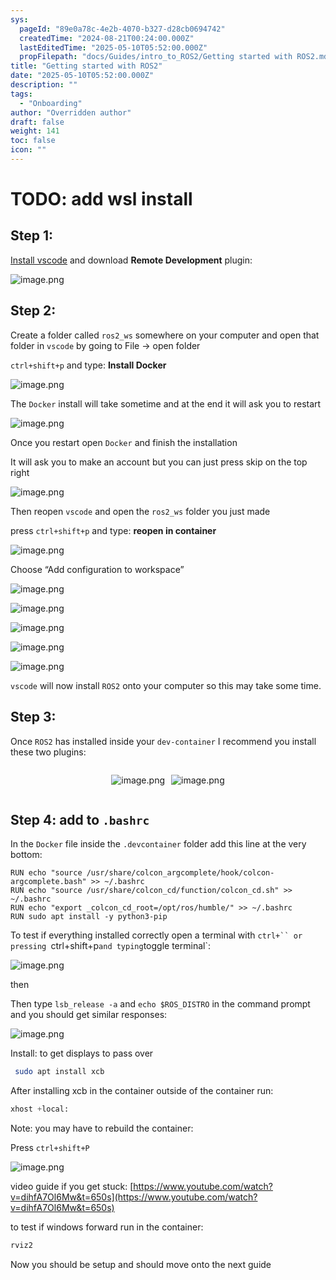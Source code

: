```yaml
---
sys:
  pageId: "89e0a78c-4e2b-4070-b327-d28cb0694742"
  createdTime: "2024-08-21T00:24:00.000Z"
  lastEditedTime: "2025-05-10T05:52:00.000Z"
  propFilepath: "docs/Guides/intro_to_ROS2/Getting started with ROS2.md"
title: "Getting started with ROS2"
date: "2025-05-10T05:52:00.000Z"
description: ""
tags:
  - "Onboarding"
author: "Overridden author"
draft: false
weight: 141
toc: false
icon: ""
---
```


# TODO: add wsl install

## Step 1:

[Install vscode](https://code.visualstudio.com/download) and download **Remote Development** plugin:

![image.png](https://prod-files-secure.s3.us-west-2.amazonaws.com/d518164a-d88e-44d1-a4ee-3adb3bd8bce0/efb52993-1881-4a40-b95e-6f020334f022/image.png?X-Amz-Algorithm=AWS4-HMAC-SHA256&X-Amz-Content-Sha256=UNSIGNED-PAYLOAD&X-Amz-Credential=ASIAZI2LB466WLIUPIDX%2F20250601%2Fus-west-2%2Fs3%2Faws4_request&X-Amz-Date=20250601T110153Z&X-Amz-Expires=3600&X-Amz-Security-Token=IQoJb3JpZ2luX2VjEAsaCXVzLXdlc3QtMiJHMEUCIQCrtlszlnET1JnjFYKDKCUdbM%2BWM8mP8Z073UaorNPYUwIgP5U2KsDtONdmFfzmVe1hIccMKkvACRxC%2BKW3zc2fl4YqiAQI1P%2F%2F%2F%2F%2F%2F%2F%2F%2F%2FARAAGgw2Mzc0MjMxODM4MDUiDJLKlBgFdkVeOrcD6ircAyRP9G90p4TfA3h537uU1tBDWnOwjQSN2GbjsT06DvmE8y6mTbnmmkZvQfupCCR%2BuYhdK1mdoDYSya3P985NoRl58lM4uzhLa333qV3wpv32ZmWTEIp8SVx6ueNyUL1SxAd3ZaeA1LfUNT7UGIQ7oLhGd34%2FAz8QmgIIvjbglWFsxjU78o9lGVDgLAnJACsIpwH33pmCdpzZKKu%2Bba39WEe1o9xsXcP6uxAh8wGcdYo8owKfZ7ui80pj2RtdcyUSbHWUdyiGl9isV3YdPc5x02JXaLtKWYwuH%2FrzdbqcPg2Y4%2BNmzkyuHEKwiViIZlEiJs01t1O42e917A%2F2%2Bw6jVf0Eea8V38LuJMjrqufTCE%2BYhT2GJddz%2Fh4n2Azcx8YbEXYtXTqe%2F9WoQFa%2BPdr7jLs4VmduV2rAHWGCFxBwbJ2B2bIJdlBpXEW369gwBvQCcmRIW%2FBDwz1vcXcplO9cwjTV4zMu6lYctt47OKFdhddLL2HYsWpYbsLUTB7uvQ%2BASc2N2JKps4m7b67RGIOWNI5etxOQ83sdEIh3MVYRY3tcY88AhLJfSzKt5sHnBnGvtdudtw9aCJW8Ys55G5gYQhZUMZJ5gE%2BQiFSbDZll5CVeKPo9l0SM2OlqPLBGMNze8MEGOqUB9a%2FQoRCJgiDaPyXX2OvyR6iVl%2FuQxz5l%2FNsmAH%2BMsWZv5iVWmsqZ%2B9rpUxCuHN37yeuNsNZ5nOezE7cdPW8fHdIAbyNWzICpXZRMInv0GqZXqh8UsRxy5V0lfCkZXAKyzEYRQ4%2BYZ3Xc0t%2Bb0jPc%2FtZkOq%2FYDEabzYKTKMCfTU%2FKni92PioMsZB%2FPLhDBsGBC%2BRvdewlMMGgJmKDokHSC1kj98nJ&X-Amz-Signature=43e900a058ccdce056b2a437d2291b1c733247083f9d3735c571abe3ecd2d942&X-Amz-SignedHeaders=host&x-id=GetObject)

## Step 2:

Create a folder called `ros2_ws` somewhere on your computer and open that folder in `vscode` by going to File → open folder 

`ctrl+shift+p` and type: **Install Docker**

![image.png](https://prod-files-secure.s3.us-west-2.amazonaws.com/d518164a-d88e-44d1-a4ee-3adb3bd8bce0/2269dc0e-1cd5-47ff-bceb-c04ad9b2eab0/image.png?X-Amz-Algorithm=AWS4-HMAC-SHA256&X-Amz-Content-Sha256=UNSIGNED-PAYLOAD&X-Amz-Credential=ASIAZI2LB466WLIUPIDX%2F20250601%2Fus-west-2%2Fs3%2Faws4_request&X-Amz-Date=20250601T110153Z&X-Amz-Expires=3600&X-Amz-Security-Token=IQoJb3JpZ2luX2VjEAsaCXVzLXdlc3QtMiJHMEUCIQCrtlszlnET1JnjFYKDKCUdbM%2BWM8mP8Z073UaorNPYUwIgP5U2KsDtONdmFfzmVe1hIccMKkvACRxC%2BKW3zc2fl4YqiAQI1P%2F%2F%2F%2F%2F%2F%2F%2F%2F%2FARAAGgw2Mzc0MjMxODM4MDUiDJLKlBgFdkVeOrcD6ircAyRP9G90p4TfA3h537uU1tBDWnOwjQSN2GbjsT06DvmE8y6mTbnmmkZvQfupCCR%2BuYhdK1mdoDYSya3P985NoRl58lM4uzhLa333qV3wpv32ZmWTEIp8SVx6ueNyUL1SxAd3ZaeA1LfUNT7UGIQ7oLhGd34%2FAz8QmgIIvjbglWFsxjU78o9lGVDgLAnJACsIpwH33pmCdpzZKKu%2Bba39WEe1o9xsXcP6uxAh8wGcdYo8owKfZ7ui80pj2RtdcyUSbHWUdyiGl9isV3YdPc5x02JXaLtKWYwuH%2FrzdbqcPg2Y4%2BNmzkyuHEKwiViIZlEiJs01t1O42e917A%2F2%2Bw6jVf0Eea8V38LuJMjrqufTCE%2BYhT2GJddz%2Fh4n2Azcx8YbEXYtXTqe%2F9WoQFa%2BPdr7jLs4VmduV2rAHWGCFxBwbJ2B2bIJdlBpXEW369gwBvQCcmRIW%2FBDwz1vcXcplO9cwjTV4zMu6lYctt47OKFdhddLL2HYsWpYbsLUTB7uvQ%2BASc2N2JKps4m7b67RGIOWNI5etxOQ83sdEIh3MVYRY3tcY88AhLJfSzKt5sHnBnGvtdudtw9aCJW8Ys55G5gYQhZUMZJ5gE%2BQiFSbDZll5CVeKPo9l0SM2OlqPLBGMNze8MEGOqUB9a%2FQoRCJgiDaPyXX2OvyR6iVl%2FuQxz5l%2FNsmAH%2BMsWZv5iVWmsqZ%2B9rpUxCuHN37yeuNsNZ5nOezE7cdPW8fHdIAbyNWzICpXZRMInv0GqZXqh8UsRxy5V0lfCkZXAKyzEYRQ4%2BYZ3Xc0t%2Bb0jPc%2FtZkOq%2FYDEabzYKTKMCfTU%2FKni92PioMsZB%2FPLhDBsGBC%2BRvdewlMMGgJmKDokHSC1kj98nJ&X-Amz-Signature=90562c7edc674e6477306fe093384a14ec9ee793cb40d5c34939408f689d356c&X-Amz-SignedHeaders=host&x-id=GetObject)

The `Docker` install will take sometime and at the end it will ask you to restart

![image.png](https://prod-files-secure.s3.us-west-2.amazonaws.com/d518164a-d88e-44d1-a4ee-3adb3bd8bce0/ed233f78-be33-4b1f-b89c-9c346c0e961e/image.png?X-Amz-Algorithm=AWS4-HMAC-SHA256&X-Amz-Content-Sha256=UNSIGNED-PAYLOAD&X-Amz-Credential=ASIAZI2LB466WLIUPIDX%2F20250601%2Fus-west-2%2Fs3%2Faws4_request&X-Amz-Date=20250601T110153Z&X-Amz-Expires=3600&X-Amz-Security-Token=IQoJb3JpZ2luX2VjEAsaCXVzLXdlc3QtMiJHMEUCIQCrtlszlnET1JnjFYKDKCUdbM%2BWM8mP8Z073UaorNPYUwIgP5U2KsDtONdmFfzmVe1hIccMKkvACRxC%2BKW3zc2fl4YqiAQI1P%2F%2F%2F%2F%2F%2F%2F%2F%2F%2FARAAGgw2Mzc0MjMxODM4MDUiDJLKlBgFdkVeOrcD6ircAyRP9G90p4TfA3h537uU1tBDWnOwjQSN2GbjsT06DvmE8y6mTbnmmkZvQfupCCR%2BuYhdK1mdoDYSya3P985NoRl58lM4uzhLa333qV3wpv32ZmWTEIp8SVx6ueNyUL1SxAd3ZaeA1LfUNT7UGIQ7oLhGd34%2FAz8QmgIIvjbglWFsxjU78o9lGVDgLAnJACsIpwH33pmCdpzZKKu%2Bba39WEe1o9xsXcP6uxAh8wGcdYo8owKfZ7ui80pj2RtdcyUSbHWUdyiGl9isV3YdPc5x02JXaLtKWYwuH%2FrzdbqcPg2Y4%2BNmzkyuHEKwiViIZlEiJs01t1O42e917A%2F2%2Bw6jVf0Eea8V38LuJMjrqufTCE%2BYhT2GJddz%2Fh4n2Azcx8YbEXYtXTqe%2F9WoQFa%2BPdr7jLs4VmduV2rAHWGCFxBwbJ2B2bIJdlBpXEW369gwBvQCcmRIW%2FBDwz1vcXcplO9cwjTV4zMu6lYctt47OKFdhddLL2HYsWpYbsLUTB7uvQ%2BASc2N2JKps4m7b67RGIOWNI5etxOQ83sdEIh3MVYRY3tcY88AhLJfSzKt5sHnBnGvtdudtw9aCJW8Ys55G5gYQhZUMZJ5gE%2BQiFSbDZll5CVeKPo9l0SM2OlqPLBGMNze8MEGOqUB9a%2FQoRCJgiDaPyXX2OvyR6iVl%2FuQxz5l%2FNsmAH%2BMsWZv5iVWmsqZ%2B9rpUxCuHN37yeuNsNZ5nOezE7cdPW8fHdIAbyNWzICpXZRMInv0GqZXqh8UsRxy5V0lfCkZXAKyzEYRQ4%2BYZ3Xc0t%2Bb0jPc%2FtZkOq%2FYDEabzYKTKMCfTU%2FKni92PioMsZB%2FPLhDBsGBC%2BRvdewlMMGgJmKDokHSC1kj98nJ&X-Amz-Signature=bf9b6dd18312925b40e615b0d5ae212dd0d07914d5e73831bbad173ed9b94b22&X-Amz-SignedHeaders=host&x-id=GetObject)

Once you restart open `Docker` and finish the installation

It will ask you to make an account but you can just press skip on the top right

![image.png](https://prod-files-secure.s3.us-west-2.amazonaws.com/d518164a-d88e-44d1-a4ee-3adb3bd8bce0/21010ad9-1659-4fd9-9f59-9932a09b2a3d/image.png?X-Amz-Algorithm=AWS4-HMAC-SHA256&X-Amz-Content-Sha256=UNSIGNED-PAYLOAD&X-Amz-Credential=ASIAZI2LB466WLIUPIDX%2F20250601%2Fus-west-2%2Fs3%2Faws4_request&X-Amz-Date=20250601T110153Z&X-Amz-Expires=3600&X-Amz-Security-Token=IQoJb3JpZ2luX2VjEAsaCXVzLXdlc3QtMiJHMEUCIQCrtlszlnET1JnjFYKDKCUdbM%2BWM8mP8Z073UaorNPYUwIgP5U2KsDtONdmFfzmVe1hIccMKkvACRxC%2BKW3zc2fl4YqiAQI1P%2F%2F%2F%2F%2F%2F%2F%2F%2F%2FARAAGgw2Mzc0MjMxODM4MDUiDJLKlBgFdkVeOrcD6ircAyRP9G90p4TfA3h537uU1tBDWnOwjQSN2GbjsT06DvmE8y6mTbnmmkZvQfupCCR%2BuYhdK1mdoDYSya3P985NoRl58lM4uzhLa333qV3wpv32ZmWTEIp8SVx6ueNyUL1SxAd3ZaeA1LfUNT7UGIQ7oLhGd34%2FAz8QmgIIvjbglWFsxjU78o9lGVDgLAnJACsIpwH33pmCdpzZKKu%2Bba39WEe1o9xsXcP6uxAh8wGcdYo8owKfZ7ui80pj2RtdcyUSbHWUdyiGl9isV3YdPc5x02JXaLtKWYwuH%2FrzdbqcPg2Y4%2BNmzkyuHEKwiViIZlEiJs01t1O42e917A%2F2%2Bw6jVf0Eea8V38LuJMjrqufTCE%2BYhT2GJddz%2Fh4n2Azcx8YbEXYtXTqe%2F9WoQFa%2BPdr7jLs4VmduV2rAHWGCFxBwbJ2B2bIJdlBpXEW369gwBvQCcmRIW%2FBDwz1vcXcplO9cwjTV4zMu6lYctt47OKFdhddLL2HYsWpYbsLUTB7uvQ%2BASc2N2JKps4m7b67RGIOWNI5etxOQ83sdEIh3MVYRY3tcY88AhLJfSzKt5sHnBnGvtdudtw9aCJW8Ys55G5gYQhZUMZJ5gE%2BQiFSbDZll5CVeKPo9l0SM2OlqPLBGMNze8MEGOqUB9a%2FQoRCJgiDaPyXX2OvyR6iVl%2FuQxz5l%2FNsmAH%2BMsWZv5iVWmsqZ%2B9rpUxCuHN37yeuNsNZ5nOezE7cdPW8fHdIAbyNWzICpXZRMInv0GqZXqh8UsRxy5V0lfCkZXAKyzEYRQ4%2BYZ3Xc0t%2Bb0jPc%2FtZkOq%2FYDEabzYKTKMCfTU%2FKni92PioMsZB%2FPLhDBsGBC%2BRvdewlMMGgJmKDokHSC1kj98nJ&X-Amz-Signature=d3dcda62a330d4091f9d8a48ff9335fd107a1694c701a4a9b4b773d0661256e4&X-Amz-SignedHeaders=host&x-id=GetObject)

Then reopen `vscode` and open the `ros2_ws` folder you just made

press `ctrl+shift+p` and type: **reopen in container**

![image.png](https://prod-files-secure.s3.us-west-2.amazonaws.com/d518164a-d88e-44d1-a4ee-3adb3bd8bce0/4e93b8c2-41ad-488c-8095-c74205196118/image.png?X-Amz-Algorithm=AWS4-HMAC-SHA256&X-Amz-Content-Sha256=UNSIGNED-PAYLOAD&X-Amz-Credential=ASIAZI2LB466WLIUPIDX%2F20250601%2Fus-west-2%2Fs3%2Faws4_request&X-Amz-Date=20250601T110153Z&X-Amz-Expires=3600&X-Amz-Security-Token=IQoJb3JpZ2luX2VjEAsaCXVzLXdlc3QtMiJHMEUCIQCrtlszlnET1JnjFYKDKCUdbM%2BWM8mP8Z073UaorNPYUwIgP5U2KsDtONdmFfzmVe1hIccMKkvACRxC%2BKW3zc2fl4YqiAQI1P%2F%2F%2F%2F%2F%2F%2F%2F%2F%2FARAAGgw2Mzc0MjMxODM4MDUiDJLKlBgFdkVeOrcD6ircAyRP9G90p4TfA3h537uU1tBDWnOwjQSN2GbjsT06DvmE8y6mTbnmmkZvQfupCCR%2BuYhdK1mdoDYSya3P985NoRl58lM4uzhLa333qV3wpv32ZmWTEIp8SVx6ueNyUL1SxAd3ZaeA1LfUNT7UGIQ7oLhGd34%2FAz8QmgIIvjbglWFsxjU78o9lGVDgLAnJACsIpwH33pmCdpzZKKu%2Bba39WEe1o9xsXcP6uxAh8wGcdYo8owKfZ7ui80pj2RtdcyUSbHWUdyiGl9isV3YdPc5x02JXaLtKWYwuH%2FrzdbqcPg2Y4%2BNmzkyuHEKwiViIZlEiJs01t1O42e917A%2F2%2Bw6jVf0Eea8V38LuJMjrqufTCE%2BYhT2GJddz%2Fh4n2Azcx8YbEXYtXTqe%2F9WoQFa%2BPdr7jLs4VmduV2rAHWGCFxBwbJ2B2bIJdlBpXEW369gwBvQCcmRIW%2FBDwz1vcXcplO9cwjTV4zMu6lYctt47OKFdhddLL2HYsWpYbsLUTB7uvQ%2BASc2N2JKps4m7b67RGIOWNI5etxOQ83sdEIh3MVYRY3tcY88AhLJfSzKt5sHnBnGvtdudtw9aCJW8Ys55G5gYQhZUMZJ5gE%2BQiFSbDZll5CVeKPo9l0SM2OlqPLBGMNze8MEGOqUB9a%2FQoRCJgiDaPyXX2OvyR6iVl%2FuQxz5l%2FNsmAH%2BMsWZv5iVWmsqZ%2B9rpUxCuHN37yeuNsNZ5nOezE7cdPW8fHdIAbyNWzICpXZRMInv0GqZXqh8UsRxy5V0lfCkZXAKyzEYRQ4%2BYZ3Xc0t%2Bb0jPc%2FtZkOq%2FYDEabzYKTKMCfTU%2FKni92PioMsZB%2FPLhDBsGBC%2BRvdewlMMGgJmKDokHSC1kj98nJ&X-Amz-Signature=ff7c279f2c7fd74799d5f79947af72ca56e7572f484dd9f4dff76a4a2290d4c4&X-Amz-SignedHeaders=host&x-id=GetObject)

Choose “Add configuration to workspace”

![image.png](https://prod-files-secure.s3.us-west-2.amazonaws.com/d518164a-d88e-44d1-a4ee-3adb3bd8bce0/9560b282-5060-4989-ba37-97e7b2c22476/image.png?X-Amz-Algorithm=AWS4-HMAC-SHA256&X-Amz-Content-Sha256=UNSIGNED-PAYLOAD&X-Amz-Credential=ASIAZI2LB466WLIUPIDX%2F20250601%2Fus-west-2%2Fs3%2Faws4_request&X-Amz-Date=20250601T110153Z&X-Amz-Expires=3600&X-Amz-Security-Token=IQoJb3JpZ2luX2VjEAsaCXVzLXdlc3QtMiJHMEUCIQCrtlszlnET1JnjFYKDKCUdbM%2BWM8mP8Z073UaorNPYUwIgP5U2KsDtONdmFfzmVe1hIccMKkvACRxC%2BKW3zc2fl4YqiAQI1P%2F%2F%2F%2F%2F%2F%2F%2F%2F%2FARAAGgw2Mzc0MjMxODM4MDUiDJLKlBgFdkVeOrcD6ircAyRP9G90p4TfA3h537uU1tBDWnOwjQSN2GbjsT06DvmE8y6mTbnmmkZvQfupCCR%2BuYhdK1mdoDYSya3P985NoRl58lM4uzhLa333qV3wpv32ZmWTEIp8SVx6ueNyUL1SxAd3ZaeA1LfUNT7UGIQ7oLhGd34%2FAz8QmgIIvjbglWFsxjU78o9lGVDgLAnJACsIpwH33pmCdpzZKKu%2Bba39WEe1o9xsXcP6uxAh8wGcdYo8owKfZ7ui80pj2RtdcyUSbHWUdyiGl9isV3YdPc5x02JXaLtKWYwuH%2FrzdbqcPg2Y4%2BNmzkyuHEKwiViIZlEiJs01t1O42e917A%2F2%2Bw6jVf0Eea8V38LuJMjrqufTCE%2BYhT2GJddz%2Fh4n2Azcx8YbEXYtXTqe%2F9WoQFa%2BPdr7jLs4VmduV2rAHWGCFxBwbJ2B2bIJdlBpXEW369gwBvQCcmRIW%2FBDwz1vcXcplO9cwjTV4zMu6lYctt47OKFdhddLL2HYsWpYbsLUTB7uvQ%2BASc2N2JKps4m7b67RGIOWNI5etxOQ83sdEIh3MVYRY3tcY88AhLJfSzKt5sHnBnGvtdudtw9aCJW8Ys55G5gYQhZUMZJ5gE%2BQiFSbDZll5CVeKPo9l0SM2OlqPLBGMNze8MEGOqUB9a%2FQoRCJgiDaPyXX2OvyR6iVl%2FuQxz5l%2FNsmAH%2BMsWZv5iVWmsqZ%2B9rpUxCuHN37yeuNsNZ5nOezE7cdPW8fHdIAbyNWzICpXZRMInv0GqZXqh8UsRxy5V0lfCkZXAKyzEYRQ4%2BYZ3Xc0t%2Bb0jPc%2FtZkOq%2FYDEabzYKTKMCfTU%2FKni92PioMsZB%2FPLhDBsGBC%2BRvdewlMMGgJmKDokHSC1kj98nJ&X-Amz-Signature=5a59544abf1561cd61436fc064b39c0ab220a640bc5165e28be25196d079109e&X-Amz-SignedHeaders=host&x-id=GetObject)

![image.png](https://prod-files-secure.s3.us-west-2.amazonaws.com/d518164a-d88e-44d1-a4ee-3adb3bd8bce0/2ee63f81-886b-48e8-a553-dc6e5eac99e4/image.png?X-Amz-Algorithm=AWS4-HMAC-SHA256&X-Amz-Content-Sha256=UNSIGNED-PAYLOAD&X-Amz-Credential=ASIAZI2LB466WLIUPIDX%2F20250601%2Fus-west-2%2Fs3%2Faws4_request&X-Amz-Date=20250601T110153Z&X-Amz-Expires=3600&X-Amz-Security-Token=IQoJb3JpZ2luX2VjEAsaCXVzLXdlc3QtMiJHMEUCIQCrtlszlnET1JnjFYKDKCUdbM%2BWM8mP8Z073UaorNPYUwIgP5U2KsDtONdmFfzmVe1hIccMKkvACRxC%2BKW3zc2fl4YqiAQI1P%2F%2F%2F%2F%2F%2F%2F%2F%2F%2FARAAGgw2Mzc0MjMxODM4MDUiDJLKlBgFdkVeOrcD6ircAyRP9G90p4TfA3h537uU1tBDWnOwjQSN2GbjsT06DvmE8y6mTbnmmkZvQfupCCR%2BuYhdK1mdoDYSya3P985NoRl58lM4uzhLa333qV3wpv32ZmWTEIp8SVx6ueNyUL1SxAd3ZaeA1LfUNT7UGIQ7oLhGd34%2FAz8QmgIIvjbglWFsxjU78o9lGVDgLAnJACsIpwH33pmCdpzZKKu%2Bba39WEe1o9xsXcP6uxAh8wGcdYo8owKfZ7ui80pj2RtdcyUSbHWUdyiGl9isV3YdPc5x02JXaLtKWYwuH%2FrzdbqcPg2Y4%2BNmzkyuHEKwiViIZlEiJs01t1O42e917A%2F2%2Bw6jVf0Eea8V38LuJMjrqufTCE%2BYhT2GJddz%2Fh4n2Azcx8YbEXYtXTqe%2F9WoQFa%2BPdr7jLs4VmduV2rAHWGCFxBwbJ2B2bIJdlBpXEW369gwBvQCcmRIW%2FBDwz1vcXcplO9cwjTV4zMu6lYctt47OKFdhddLL2HYsWpYbsLUTB7uvQ%2BASc2N2JKps4m7b67RGIOWNI5etxOQ83sdEIh3MVYRY3tcY88AhLJfSzKt5sHnBnGvtdudtw9aCJW8Ys55G5gYQhZUMZJ5gE%2BQiFSbDZll5CVeKPo9l0SM2OlqPLBGMNze8MEGOqUB9a%2FQoRCJgiDaPyXX2OvyR6iVl%2FuQxz5l%2FNsmAH%2BMsWZv5iVWmsqZ%2B9rpUxCuHN37yeuNsNZ5nOezE7cdPW8fHdIAbyNWzICpXZRMInv0GqZXqh8UsRxy5V0lfCkZXAKyzEYRQ4%2BYZ3Xc0t%2Bb0jPc%2FtZkOq%2FYDEabzYKTKMCfTU%2FKni92PioMsZB%2FPLhDBsGBC%2BRvdewlMMGgJmKDokHSC1kj98nJ&X-Amz-Signature=878b8cb20be82241050c6564d338d073b194cef58defc40936da63bc2d89b2ad&X-Amz-SignedHeaders=host&x-id=GetObject)

![image.png](https://prod-files-secure.s3.us-west-2.amazonaws.com/d518164a-d88e-44d1-a4ee-3adb3bd8bce0/ae1580b2-b048-407e-aed9-b584224a7a04/image.png?X-Amz-Algorithm=AWS4-HMAC-SHA256&X-Amz-Content-Sha256=UNSIGNED-PAYLOAD&X-Amz-Credential=ASIAZI2LB466WLIUPIDX%2F20250601%2Fus-west-2%2Fs3%2Faws4_request&X-Amz-Date=20250601T110153Z&X-Amz-Expires=3600&X-Amz-Security-Token=IQoJb3JpZ2luX2VjEAsaCXVzLXdlc3QtMiJHMEUCIQCrtlszlnET1JnjFYKDKCUdbM%2BWM8mP8Z073UaorNPYUwIgP5U2KsDtONdmFfzmVe1hIccMKkvACRxC%2BKW3zc2fl4YqiAQI1P%2F%2F%2F%2F%2F%2F%2F%2F%2F%2FARAAGgw2Mzc0MjMxODM4MDUiDJLKlBgFdkVeOrcD6ircAyRP9G90p4TfA3h537uU1tBDWnOwjQSN2GbjsT06DvmE8y6mTbnmmkZvQfupCCR%2BuYhdK1mdoDYSya3P985NoRl58lM4uzhLa333qV3wpv32ZmWTEIp8SVx6ueNyUL1SxAd3ZaeA1LfUNT7UGIQ7oLhGd34%2FAz8QmgIIvjbglWFsxjU78o9lGVDgLAnJACsIpwH33pmCdpzZKKu%2Bba39WEe1o9xsXcP6uxAh8wGcdYo8owKfZ7ui80pj2RtdcyUSbHWUdyiGl9isV3YdPc5x02JXaLtKWYwuH%2FrzdbqcPg2Y4%2BNmzkyuHEKwiViIZlEiJs01t1O42e917A%2F2%2Bw6jVf0Eea8V38LuJMjrqufTCE%2BYhT2GJddz%2Fh4n2Azcx8YbEXYtXTqe%2F9WoQFa%2BPdr7jLs4VmduV2rAHWGCFxBwbJ2B2bIJdlBpXEW369gwBvQCcmRIW%2FBDwz1vcXcplO9cwjTV4zMu6lYctt47OKFdhddLL2HYsWpYbsLUTB7uvQ%2BASc2N2JKps4m7b67RGIOWNI5etxOQ83sdEIh3MVYRY3tcY88AhLJfSzKt5sHnBnGvtdudtw9aCJW8Ys55G5gYQhZUMZJ5gE%2BQiFSbDZll5CVeKPo9l0SM2OlqPLBGMNze8MEGOqUB9a%2FQoRCJgiDaPyXX2OvyR6iVl%2FuQxz5l%2FNsmAH%2BMsWZv5iVWmsqZ%2B9rpUxCuHN37yeuNsNZ5nOezE7cdPW8fHdIAbyNWzICpXZRMInv0GqZXqh8UsRxy5V0lfCkZXAKyzEYRQ4%2BYZ3Xc0t%2Bb0jPc%2FtZkOq%2FYDEabzYKTKMCfTU%2FKni92PioMsZB%2FPLhDBsGBC%2BRvdewlMMGgJmKDokHSC1kj98nJ&X-Amz-Signature=0d3a51de79679d891e05af3899ce84fa82afc05d47c69b7ca9b32ed129cff29a&X-Amz-SignedHeaders=host&x-id=GetObject)

![image.png](https://prod-files-secure.s3.us-west-2.amazonaws.com/d518164a-d88e-44d1-a4ee-3adb3bd8bce0/53255b28-f75e-430f-b9e3-c0ac8577e42b/image.png?X-Amz-Algorithm=AWS4-HMAC-SHA256&X-Amz-Content-Sha256=UNSIGNED-PAYLOAD&X-Amz-Credential=ASIAZI2LB466WLIUPIDX%2F20250601%2Fus-west-2%2Fs3%2Faws4_request&X-Amz-Date=20250601T110153Z&X-Amz-Expires=3600&X-Amz-Security-Token=IQoJb3JpZ2luX2VjEAsaCXVzLXdlc3QtMiJHMEUCIQCrtlszlnET1JnjFYKDKCUdbM%2BWM8mP8Z073UaorNPYUwIgP5U2KsDtONdmFfzmVe1hIccMKkvACRxC%2BKW3zc2fl4YqiAQI1P%2F%2F%2F%2F%2F%2F%2F%2F%2F%2FARAAGgw2Mzc0MjMxODM4MDUiDJLKlBgFdkVeOrcD6ircAyRP9G90p4TfA3h537uU1tBDWnOwjQSN2GbjsT06DvmE8y6mTbnmmkZvQfupCCR%2BuYhdK1mdoDYSya3P985NoRl58lM4uzhLa333qV3wpv32ZmWTEIp8SVx6ueNyUL1SxAd3ZaeA1LfUNT7UGIQ7oLhGd34%2FAz8QmgIIvjbglWFsxjU78o9lGVDgLAnJACsIpwH33pmCdpzZKKu%2Bba39WEe1o9xsXcP6uxAh8wGcdYo8owKfZ7ui80pj2RtdcyUSbHWUdyiGl9isV3YdPc5x02JXaLtKWYwuH%2FrzdbqcPg2Y4%2BNmzkyuHEKwiViIZlEiJs01t1O42e917A%2F2%2Bw6jVf0Eea8V38LuJMjrqufTCE%2BYhT2GJddz%2Fh4n2Azcx8YbEXYtXTqe%2F9WoQFa%2BPdr7jLs4VmduV2rAHWGCFxBwbJ2B2bIJdlBpXEW369gwBvQCcmRIW%2FBDwz1vcXcplO9cwjTV4zMu6lYctt47OKFdhddLL2HYsWpYbsLUTB7uvQ%2BASc2N2JKps4m7b67RGIOWNI5etxOQ83sdEIh3MVYRY3tcY88AhLJfSzKt5sHnBnGvtdudtw9aCJW8Ys55G5gYQhZUMZJ5gE%2BQiFSbDZll5CVeKPo9l0SM2OlqPLBGMNze8MEGOqUB9a%2FQoRCJgiDaPyXX2OvyR6iVl%2FuQxz5l%2FNsmAH%2BMsWZv5iVWmsqZ%2B9rpUxCuHN37yeuNsNZ5nOezE7cdPW8fHdIAbyNWzICpXZRMInv0GqZXqh8UsRxy5V0lfCkZXAKyzEYRQ4%2BYZ3Xc0t%2Bb0jPc%2FtZkOq%2FYDEabzYKTKMCfTU%2FKni92PioMsZB%2FPLhDBsGBC%2BRvdewlMMGgJmKDokHSC1kj98nJ&X-Amz-Signature=d87b81466151f178bfbf46cd25df37a4a117279b4fcdd44c8ffb891bd637af8a&X-Amz-SignedHeaders=host&x-id=GetObject)

![image.png](https://prod-files-secure.s3.us-west-2.amazonaws.com/d518164a-d88e-44d1-a4ee-3adb3bd8bce0/7c562767-5af9-4ffb-97d1-327bcdf4ee00/image.png?X-Amz-Algorithm=AWS4-HMAC-SHA256&X-Amz-Content-Sha256=UNSIGNED-PAYLOAD&X-Amz-Credential=ASIAZI2LB466WLIUPIDX%2F20250601%2Fus-west-2%2Fs3%2Faws4_request&X-Amz-Date=20250601T110153Z&X-Amz-Expires=3600&X-Amz-Security-Token=IQoJb3JpZ2luX2VjEAsaCXVzLXdlc3QtMiJHMEUCIQCrtlszlnET1JnjFYKDKCUdbM%2BWM8mP8Z073UaorNPYUwIgP5U2KsDtONdmFfzmVe1hIccMKkvACRxC%2BKW3zc2fl4YqiAQI1P%2F%2F%2F%2F%2F%2F%2F%2F%2F%2FARAAGgw2Mzc0MjMxODM4MDUiDJLKlBgFdkVeOrcD6ircAyRP9G90p4TfA3h537uU1tBDWnOwjQSN2GbjsT06DvmE8y6mTbnmmkZvQfupCCR%2BuYhdK1mdoDYSya3P985NoRl58lM4uzhLa333qV3wpv32ZmWTEIp8SVx6ueNyUL1SxAd3ZaeA1LfUNT7UGIQ7oLhGd34%2FAz8QmgIIvjbglWFsxjU78o9lGVDgLAnJACsIpwH33pmCdpzZKKu%2Bba39WEe1o9xsXcP6uxAh8wGcdYo8owKfZ7ui80pj2RtdcyUSbHWUdyiGl9isV3YdPc5x02JXaLtKWYwuH%2FrzdbqcPg2Y4%2BNmzkyuHEKwiViIZlEiJs01t1O42e917A%2F2%2Bw6jVf0Eea8V38LuJMjrqufTCE%2BYhT2GJddz%2Fh4n2Azcx8YbEXYtXTqe%2F9WoQFa%2BPdr7jLs4VmduV2rAHWGCFxBwbJ2B2bIJdlBpXEW369gwBvQCcmRIW%2FBDwz1vcXcplO9cwjTV4zMu6lYctt47OKFdhddLL2HYsWpYbsLUTB7uvQ%2BASc2N2JKps4m7b67RGIOWNI5etxOQ83sdEIh3MVYRY3tcY88AhLJfSzKt5sHnBnGvtdudtw9aCJW8Ys55G5gYQhZUMZJ5gE%2BQiFSbDZll5CVeKPo9l0SM2OlqPLBGMNze8MEGOqUB9a%2FQoRCJgiDaPyXX2OvyR6iVl%2FuQxz5l%2FNsmAH%2BMsWZv5iVWmsqZ%2B9rpUxCuHN37yeuNsNZ5nOezE7cdPW8fHdIAbyNWzICpXZRMInv0GqZXqh8UsRxy5V0lfCkZXAKyzEYRQ4%2BYZ3Xc0t%2Bb0jPc%2FtZkOq%2FYDEabzYKTKMCfTU%2FKni92PioMsZB%2FPLhDBsGBC%2BRvdewlMMGgJmKDokHSC1kj98nJ&X-Amz-Signature=a9036a0f28dc5c2162177d85f99f6843d8608a4457a54ac8bae8196ee965631e&X-Amz-SignedHeaders=host&x-id=GetObject)

`vscode` will now install `ROS2` onto your computer so this may take some time.

## Step 3:

Once `ROS2` has installed inside your `dev-container` I recommend you install these two plugins:

<div style="display: flex;flex-direction: row; column-gap:10px; max-width: 630px;justify-content: center;">
<div>

![image.png](https://prod-files-secure.s3.us-west-2.amazonaws.com/d518164a-d88e-44d1-a4ee-3adb3bd8bce0/3fc3d550-5a54-4ba1-ba6b-faa01cdb7369/image.png?X-Amz-Algorithm=AWS4-HMAC-SHA256&X-Amz-Content-Sha256=UNSIGNED-PAYLOAD&X-Amz-Credential=ASIAZI2LB466SDVZ67I4%2F20250601%2Fus-west-2%2Fs3%2Faws4_request&X-Amz-Date=20250601T110154Z&X-Amz-Expires=3600&X-Amz-Security-Token=IQoJb3JpZ2luX2VjEAsaCXVzLXdlc3QtMiJIMEYCIQDP48hbWbhK5kU1jRv95jLtapKXQYlkcV9dR5wp9ooDjgIhALL3NqMBeHjxtmZfJwGfmLXEEMITKsUpKYZjYiR1HB3iKogECNT%2F%2F%2F%2F%2F%2F%2F%2F%2F%2FwEQABoMNjM3NDIzMTgzODA1IgxEh%2FCNo%2FPl43%2Btevwq3AP9a8JDUdJy2Gab8jfulMMeN%2F6rjj%2F%2FADNvL20rwOpnHPFXsLu4AdMPZXAH%2FMTU8jTw3uqUQ%2FX3%2BJYDXmhx6B13044pzI1goT8ZR1m6KDLvJukvhCcJid%2Fvi8YMAfT%2BVPmxEOJ6gM%2FbpYq3OjkPW7arSQgyU%2F9mNvk8Y%2Fvn%2FACMLzA9827AwUosoKmCN7MJLWjfmJcfU8ynAPF6rTXC7jy8vrUtUNK7h6f1MrA1ylBgWTLcyqXRjlDYitWXVCVQzwJfX7SJrSDzeHMVvMymplYjSv0RUgrySvIAL2lLoYHtMHm1cJucklIhEdSVnyFYo0oWLuHZ2cI%2BUmOrnI3QZJQ69lkwiGc%2FiuCOUKNzcMlWGqRsdg4xZcnMX55%2FUDr89UjcD17uZZ2rt%2F57rPjMny2GkmKejri%2BLYuE7Y4NUWSM7mJF19YHSXBukF9H0Qy5okY4Hs5sucmI0LaTnneEdDatj4qHmso23siEx9Exq0UnLQPrxr9fDvURwRURe7jcli%2ByH6uyzL%2F91fVHuuvAOPpVH73m4fMjLxS%2FFT5StMyKvcdONuYq2C973VIUswetJiPgQRT1qWRj7l91RDqQs%2Fcg7ETV1AyLWy2Ts3P7rHcaWb8FBTFXl1FmC9KL3DCx3%2FDBBjqkAW8UOhEi5cbtilgrFqNLm2RsMmqI3EhUmVtVojDbLC9a6K9BbdiELcMYBtnhjpE3rWI3ascaR7RpOs8jvlP4UHyVXXbnD4EmhvuPe74AQP5dTockHvfGDV65adFVDlcS9480D5HoBmkvW4uD2vZa5Cnkrfus3hzUWOd658a943KWC96LLBJ%2FNdAD50O3psohzaqVMGOIjPqZkPLFhC3PpTw1ha4a&X-Amz-Signature=ae525445794c57bccee39abb22c417b97711475e5b6edfe4d1300a2704544733&X-Amz-SignedHeaders=host&x-id=GetObject)

</div>
<div>

![image.png](https://prod-files-secure.s3.us-west-2.amazonaws.com/d518164a-d88e-44d1-a4ee-3adb3bd8bce0/d994cc66-13c2-4093-a5a3-f84cf4601a82/image.png?X-Amz-Algorithm=AWS4-HMAC-SHA256&X-Amz-Content-Sha256=UNSIGNED-PAYLOAD&X-Amz-Credential=ASIAZI2LB466VAW3VSBD%2F20250601%2Fus-west-2%2Fs3%2Faws4_request&X-Amz-Date=20250601T110154Z&X-Amz-Expires=3600&X-Amz-Security-Token=IQoJb3JpZ2luX2VjEAsaCXVzLXdlc3QtMiJGMEQCIDSh5aRHXokdSPZdo%2F6hPwTECNfCHyL6StxlO4yZzMJlAiB%2BOfq8PQTkbCN%2FGYTLs1qy7jlrds4r04pNEBQyioXSYiqIBAjU%2F%2F%2F%2F%2F%2F%2F%2F%2F%2F8BEAAaDDYzNzQyMzE4MzgwNSIMeI%2BndIIx1cB05mrDKtwDnhYZYb4EstsVbvKX%2BeFZb3SiDC2xMHrdjLNrC8uJGX50tANGZJErJ2xFvT8c%2B50w%2FGGQ2pXnERocdXZGnrpN9EwoTWxzjRJpV1%2F74I73dDUWTlP%2FFc9FGhq8fCDUgJLUQi6bbRZ%2F%2FfTOKkaMuLaonhld6PnzAcpXyK5vMxy7zZKF3Uk598pazEFBlexMXN0le9ODWF9Zb9j4OuoN2Gun788QqX9CmUYs0r5zyO%2Bmy63BlKuPBaiIKFR7%2BC6aEI34NcOjiHANZix2ofQ28AqlZ7U8fWeuAt7qnIPgmFkuIJYDZIOC%2FHeIwMEyd3CwUjRTDsyWvdhKTOfrFwP%2B7GKVQs74aE6QQs6vh45tSmJe0fkHCIQcWsYCRdS6jf18Mbv7Nl%2BYFSyCjl4D2UDKhTeQAx2Mo6f%2FBNy2Nq3GpfUdJuYiYb8c8dN1BGUV4sFqLx7704meSSNjlCTEltcma4imUqjs1bNWmJS99BhvQXpufUWFFbP6DgPL2cKzfs7cvmAOO52PJTaOq3ysnM%2BpymTrEYf9V2UySoCshY2kZCyS1Kn78%2ByTG0hSXiGXG40GzWemWsjzE9T6Y1weQ69jhvA7RNIUMNLEvLSnYmRdOZQbCWf9lMwoTDezfUo%2FldAw4t%2FwwQY6pgGtpwl8lm9vdJpYQxyr%2BppgyLOmRvUA8peHuIA3%2FUUoFLVUQagRCwyILuDnhjBQ0a9nAvMLl1HNAnJb1BrvcTjS5JSL37vk8tO2rWlZ1UC9IHAh6H58Ky78jLyTwmPFTFHGwCrIg0nZs7Sj%2FA1%2B7O97bGs4oZtW5t4lcYZN%2B%2BjHgGHFsgF7P4UMx%2FtF6pPbogHy8xbByRQu418D1P3vUrZatEyFW3Th&X-Amz-Signature=3236a4a5b8e2a0d5453f6011e87971a2db1f5ab6d94bb2ffbd44ad138a1e07a7&X-Amz-SignedHeaders=host&x-id=GetObject)

</div>
</div>

## Step 4: add to `.bashrc`

In the `Docker` file inside the `.devcontainer` folder add this line at the very bottom: 

```docker
RUN echo "source /usr/share/colcon_argcomplete/hook/colcon-argcomplete.bash" >> ~/.bashrc
RUN echo "source /usr/share/colcon_cd/function/colcon_cd.sh" >> ~/.bashrc
RUN echo "export _colcon_cd_root=/opt/ros/humble/" >> ~/.bashrc
RUN sudo apt install -y python3-pip 
```

To test if everything installed correctly open a terminal with `ctrl+`` or pressing `ctrl+shift+p` and typing `toggle terminal`:

![image.png](https://prod-files-secure.s3.us-west-2.amazonaws.com/d518164a-d88e-44d1-a4ee-3adb3bd8bce0/6a4943d8-b04e-4c02-9a58-775f3384d1a5/image.png?X-Amz-Algorithm=AWS4-HMAC-SHA256&X-Amz-Content-Sha256=UNSIGNED-PAYLOAD&X-Amz-Credential=ASIAZI2LB466WLIUPIDX%2F20250601%2Fus-west-2%2Fs3%2Faws4_request&X-Amz-Date=20250601T110153Z&X-Amz-Expires=3600&X-Amz-Security-Token=IQoJb3JpZ2luX2VjEAsaCXVzLXdlc3QtMiJHMEUCIQCrtlszlnET1JnjFYKDKCUdbM%2BWM8mP8Z073UaorNPYUwIgP5U2KsDtONdmFfzmVe1hIccMKkvACRxC%2BKW3zc2fl4YqiAQI1P%2F%2F%2F%2F%2F%2F%2F%2F%2F%2FARAAGgw2Mzc0MjMxODM4MDUiDJLKlBgFdkVeOrcD6ircAyRP9G90p4TfA3h537uU1tBDWnOwjQSN2GbjsT06DvmE8y6mTbnmmkZvQfupCCR%2BuYhdK1mdoDYSya3P985NoRl58lM4uzhLa333qV3wpv32ZmWTEIp8SVx6ueNyUL1SxAd3ZaeA1LfUNT7UGIQ7oLhGd34%2FAz8QmgIIvjbglWFsxjU78o9lGVDgLAnJACsIpwH33pmCdpzZKKu%2Bba39WEe1o9xsXcP6uxAh8wGcdYo8owKfZ7ui80pj2RtdcyUSbHWUdyiGl9isV3YdPc5x02JXaLtKWYwuH%2FrzdbqcPg2Y4%2BNmzkyuHEKwiViIZlEiJs01t1O42e917A%2F2%2Bw6jVf0Eea8V38LuJMjrqufTCE%2BYhT2GJddz%2Fh4n2Azcx8YbEXYtXTqe%2F9WoQFa%2BPdr7jLs4VmduV2rAHWGCFxBwbJ2B2bIJdlBpXEW369gwBvQCcmRIW%2FBDwz1vcXcplO9cwjTV4zMu6lYctt47OKFdhddLL2HYsWpYbsLUTB7uvQ%2BASc2N2JKps4m7b67RGIOWNI5etxOQ83sdEIh3MVYRY3tcY88AhLJfSzKt5sHnBnGvtdudtw9aCJW8Ys55G5gYQhZUMZJ5gE%2BQiFSbDZll5CVeKPo9l0SM2OlqPLBGMNze8MEGOqUB9a%2FQoRCJgiDaPyXX2OvyR6iVl%2FuQxz5l%2FNsmAH%2BMsWZv5iVWmsqZ%2B9rpUxCuHN37yeuNsNZ5nOezE7cdPW8fHdIAbyNWzICpXZRMInv0GqZXqh8UsRxy5V0lfCkZXAKyzEYRQ4%2BYZ3Xc0t%2Bb0jPc%2FtZkOq%2FYDEabzYKTKMCfTU%2FKni92PioMsZB%2FPLhDBsGBC%2BRvdewlMMGgJmKDokHSC1kj98nJ&X-Amz-Signature=5590aea152fa7af86b9f103530967419e2fd3bedf29b82f86109166dbc702f87&X-Amz-SignedHeaders=host&x-id=GetObject)

then 

Then type `lsb_release -a` and `echo $ROS_DISTRO` in the command prompt and you should get similar responses:

![image.png](https://prod-files-secure.s3.us-west-2.amazonaws.com/d518164a-d88e-44d1-a4ee-3adb3bd8bce0/3e635dec-a805-4e85-8b9e-d000e5b71a4e/image.png?X-Amz-Algorithm=AWS4-HMAC-SHA256&X-Amz-Content-Sha256=UNSIGNED-PAYLOAD&X-Amz-Credential=ASIAZI2LB466WLIUPIDX%2F20250601%2Fus-west-2%2Fs3%2Faws4_request&X-Amz-Date=20250601T110153Z&X-Amz-Expires=3600&X-Amz-Security-Token=IQoJb3JpZ2luX2VjEAsaCXVzLXdlc3QtMiJHMEUCIQCrtlszlnET1JnjFYKDKCUdbM%2BWM8mP8Z073UaorNPYUwIgP5U2KsDtONdmFfzmVe1hIccMKkvACRxC%2BKW3zc2fl4YqiAQI1P%2F%2F%2F%2F%2F%2F%2F%2F%2F%2FARAAGgw2Mzc0MjMxODM4MDUiDJLKlBgFdkVeOrcD6ircAyRP9G90p4TfA3h537uU1tBDWnOwjQSN2GbjsT06DvmE8y6mTbnmmkZvQfupCCR%2BuYhdK1mdoDYSya3P985NoRl58lM4uzhLa333qV3wpv32ZmWTEIp8SVx6ueNyUL1SxAd3ZaeA1LfUNT7UGIQ7oLhGd34%2FAz8QmgIIvjbglWFsxjU78o9lGVDgLAnJACsIpwH33pmCdpzZKKu%2Bba39WEe1o9xsXcP6uxAh8wGcdYo8owKfZ7ui80pj2RtdcyUSbHWUdyiGl9isV3YdPc5x02JXaLtKWYwuH%2FrzdbqcPg2Y4%2BNmzkyuHEKwiViIZlEiJs01t1O42e917A%2F2%2Bw6jVf0Eea8V38LuJMjrqufTCE%2BYhT2GJddz%2Fh4n2Azcx8YbEXYtXTqe%2F9WoQFa%2BPdr7jLs4VmduV2rAHWGCFxBwbJ2B2bIJdlBpXEW369gwBvQCcmRIW%2FBDwz1vcXcplO9cwjTV4zMu6lYctt47OKFdhddLL2HYsWpYbsLUTB7uvQ%2BASc2N2JKps4m7b67RGIOWNI5etxOQ83sdEIh3MVYRY3tcY88AhLJfSzKt5sHnBnGvtdudtw9aCJW8Ys55G5gYQhZUMZJ5gE%2BQiFSbDZll5CVeKPo9l0SM2OlqPLBGMNze8MEGOqUB9a%2FQoRCJgiDaPyXX2OvyR6iVl%2FuQxz5l%2FNsmAH%2BMsWZv5iVWmsqZ%2B9rpUxCuHN37yeuNsNZ5nOezE7cdPW8fHdIAbyNWzICpXZRMInv0GqZXqh8UsRxy5V0lfCkZXAKyzEYRQ4%2BYZ3Xc0t%2Bb0jPc%2FtZkOq%2FYDEabzYKTKMCfTU%2FKni92PioMsZB%2FPLhDBsGBC%2BRvdewlMMGgJmKDokHSC1kj98nJ&X-Amz-Signature=2b01ab46857cd7495de7c6cba79bae3749cb5cefe00c0223775205b166f15cda&X-Amz-SignedHeaders=host&x-id=GetObject)

Install:  to get displays to pass over

```bash
 sudo apt install xcb
```

After installing xcb in the container outside of the container run:

```python
xhost +local:
```

Note: you may have to rebuild the container:

Press `ctrl+shift+P`

![image.png](https://prod-files-secure.s3.us-west-2.amazonaws.com/d518164a-d88e-44d1-a4ee-3adb3bd8bce0/6c2be660-2618-4c38-9c26-53554f7a0b7b/image.png?X-Amz-Algorithm=AWS4-HMAC-SHA256&X-Amz-Content-Sha256=UNSIGNED-PAYLOAD&X-Amz-Credential=ASIAZI2LB466WLIUPIDX%2F20250601%2Fus-west-2%2Fs3%2Faws4_request&X-Amz-Date=20250601T110153Z&X-Amz-Expires=3600&X-Amz-Security-Token=IQoJb3JpZ2luX2VjEAsaCXVzLXdlc3QtMiJHMEUCIQCrtlszlnET1JnjFYKDKCUdbM%2BWM8mP8Z073UaorNPYUwIgP5U2KsDtONdmFfzmVe1hIccMKkvACRxC%2BKW3zc2fl4YqiAQI1P%2F%2F%2F%2F%2F%2F%2F%2F%2F%2FARAAGgw2Mzc0MjMxODM4MDUiDJLKlBgFdkVeOrcD6ircAyRP9G90p4TfA3h537uU1tBDWnOwjQSN2GbjsT06DvmE8y6mTbnmmkZvQfupCCR%2BuYhdK1mdoDYSya3P985NoRl58lM4uzhLa333qV3wpv32ZmWTEIp8SVx6ueNyUL1SxAd3ZaeA1LfUNT7UGIQ7oLhGd34%2FAz8QmgIIvjbglWFsxjU78o9lGVDgLAnJACsIpwH33pmCdpzZKKu%2Bba39WEe1o9xsXcP6uxAh8wGcdYo8owKfZ7ui80pj2RtdcyUSbHWUdyiGl9isV3YdPc5x02JXaLtKWYwuH%2FrzdbqcPg2Y4%2BNmzkyuHEKwiViIZlEiJs01t1O42e917A%2F2%2Bw6jVf0Eea8V38LuJMjrqufTCE%2BYhT2GJddz%2Fh4n2Azcx8YbEXYtXTqe%2F9WoQFa%2BPdr7jLs4VmduV2rAHWGCFxBwbJ2B2bIJdlBpXEW369gwBvQCcmRIW%2FBDwz1vcXcplO9cwjTV4zMu6lYctt47OKFdhddLL2HYsWpYbsLUTB7uvQ%2BASc2N2JKps4m7b67RGIOWNI5etxOQ83sdEIh3MVYRY3tcY88AhLJfSzKt5sHnBnGvtdudtw9aCJW8Ys55G5gYQhZUMZJ5gE%2BQiFSbDZll5CVeKPo9l0SM2OlqPLBGMNze8MEGOqUB9a%2FQoRCJgiDaPyXX2OvyR6iVl%2FuQxz5l%2FNsmAH%2BMsWZv5iVWmsqZ%2B9rpUxCuHN37yeuNsNZ5nOezE7cdPW8fHdIAbyNWzICpXZRMInv0GqZXqh8UsRxy5V0lfCkZXAKyzEYRQ4%2BYZ3Xc0t%2Bb0jPc%2FtZkOq%2FYDEabzYKTKMCfTU%2FKni92PioMsZB%2FPLhDBsGBC%2BRvdewlMMGgJmKDokHSC1kj98nJ&X-Amz-Signature=3ca00b6ff2234f02e5109b1234b79686166409073d9f37cde087e70d2cd566ec&X-Amz-SignedHeaders=host&x-id=GetObject)

video guide if you get stuck: [https://www.youtube.com/watch?v=dihfA7Ol6Mw&t=650s](https://www.youtube.com/watch?v=dihfA7Ol6Mw&t=650s)

to test if windows forward run in the container:

```bash
rviz2
```

Now you should be setup and should move onto the next guide 
